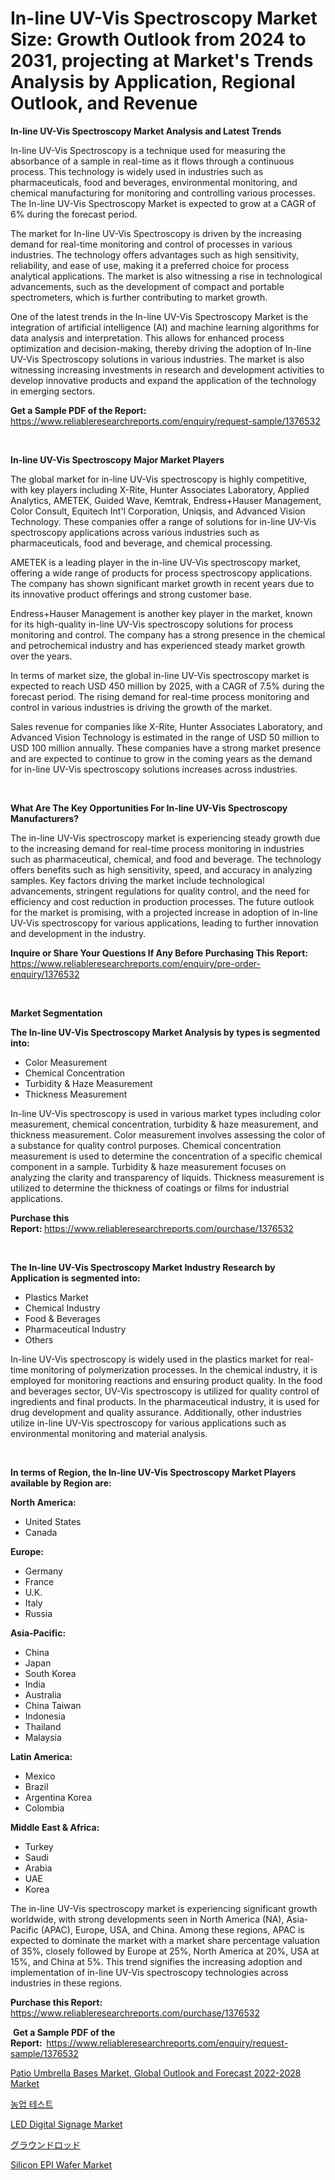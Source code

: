 <p><h1>In-line UV-Vis Spectroscopy Market Size: Growth Outlook from 2024 to 2031, projecting at Market's Trends Analysis by Application, Regional Outlook, and Revenue</h1></p><p><strong>In-line UV-Vis Spectroscopy Market Analysis and Latest Trends</strong></p>
<p><p>In-line UV-Vis Spectroscopy is a technique used for measuring the absorbance of a sample in real-time as it flows through a continuous process. This technology is widely used in industries such as pharmaceuticals, food and beverages, environmental monitoring, and chemical manufacturing for monitoring and controlling various processes. The In-line UV-Vis Spectroscopy Market is expected to grow at a CAGR of 6% during the forecast period.</p><p>The market for In-line UV-Vis Spectroscopy is driven by the increasing demand for real-time monitoring and control of processes in various industries. The technology offers advantages such as high sensitivity, reliability, and ease of use, making it a preferred choice for process analytical applications. The market is also witnessing a rise in technological advancements, such as the development of compact and portable spectrometers, which is further contributing to market growth.</p><p>One of the latest trends in the In-line UV-Vis Spectroscopy Market is the integration of artificial intelligence (AI) and machine learning algorithms for data analysis and interpretation. This allows for enhanced process optimization and decision-making, thereby driving the adoption of In-line UV-Vis Spectroscopy solutions in various industries. The market is also witnessing increasing investments in research and development activities to develop innovative products and expand the application of the technology in emerging sectors.</p></p>
<p><strong>Get a Sample PDF of the Report:&nbsp;</strong> <a href="https://www.reliableresearchreports.com/enquiry/request-sample/1376532">https://www.reliableresearchreports.com/enquiry/request-sample/1376532</a></p>
<p>&nbsp;</p>
<p><strong>In-line UV-Vis Spectroscopy Major Market Players</strong></p>
<p><p>The global market for in-line UV-Vis spectroscopy is highly competitive, with key players including X-Rite, Hunter Associates Laboratory, Applied Analytics, AMETEK, Guided Wave, Kemtrak, Endress+Hauser Management, Color Consult, Equitech Int'l Corporation, Uniqsis, and Advanced Vision Technology. These companies offer a range of solutions for in-line UV-Vis spectroscopy applications across various industries such as pharmaceuticals, food and beverage, and chemical processing.</p><p>AMETEK is a leading player in the in-line UV-Vis spectroscopy market, offering a wide range of products for process spectroscopy applications. The company has shown significant market growth in recent years due to its innovative product offerings and strong customer base.</p><p>Endress+Hauser Management is another key player in the market, known for its high-quality in-line UV-Vis spectroscopy solutions for process monitoring and control. The company has a strong presence in the chemical and petrochemical industry and has experienced steady market growth over the years.</p><p>In terms of market size, the global in-line UV-Vis spectroscopy market is expected to reach USD 450 million by 2025, with a CAGR of 7.5% during the forecast period. The rising demand for real-time process monitoring and control in various industries is driving the growth of the market.</p><p>Sales revenue for companies like X-Rite, Hunter Associates Laboratory, and Advanced Vision Technology is estimated in the range of USD 50 million to USD 100 million annually. These companies have a strong market presence and are expected to continue to grow in the coming years as the demand for in-line UV-Vis spectroscopy solutions increases across industries.</p></p>
<p>&nbsp;</p>
<p><strong>What Are The Key Opportunities For In-line UV-Vis Spectroscopy Manufacturers?</strong></p>
<p><p>The in-line UV-Vis spectroscopy market is experiencing steady growth due to the increasing demand for real-time process monitoring in industries such as pharmaceutical, chemical, and food and beverage. The technology offers benefits such as high sensitivity, speed, and accuracy in analyzing samples. Key factors driving the market include technological advancements, stringent regulations for quality control, and the need for efficiency and cost reduction in production processes. The future outlook for the market is promising, with a projected increase in adoption of in-line UV-Vis spectroscopy for various applications, leading to further innovation and development in the industry.</p></p>
<p><strong>Inquire or Share Your Questions If Any Before Purchasing This Report:</strong> <a href="https://www.reliableresearchreports.com/enquiry/pre-order-enquiry/1376532">https://www.reliableresearchreports.com/enquiry/pre-order-enquiry/1376532</a></p>
<p>&nbsp;</p>
<p><strong>Market Segmentation</strong></p>
<p><strong>The In-line UV-Vis Spectroscopy Market Analysis by types is segmented into:</strong></p>
<p><ul><li>Color Measurement</li><li>Chemical Concentration</li><li>Turbidity & Haze Measurement</li><li>Thickness Measurement</li></ul></p>
<p><p>In-line UV-Vis spectroscopy is used in various market types including color measurement, chemical concentration, turbidity & haze measurement, and thickness measurement. Color measurement involves assessing the color of a substance for quality control purposes. Chemical concentration measurement is used to determine the concentration of a specific chemical component in a sample. Turbidity & haze measurement focuses on analyzing the clarity and transparency of liquids. Thickness measurement is utilized to determine the thickness of coatings or films for industrial applications.</p></p>
<p><strong>Purchase this Report:&nbsp;</strong><a href="https://www.reliableresearchreports.com/purchase/1376532">https://www.reliableresearchreports.com/purchase/1376532</a></p>
<p>&nbsp;</p>
<p><strong>The In-line UV-Vis Spectroscopy Market Industry Research by Application is segmented into:</strong></p>
<p><ul><li>Plastics Market</li><li>Chemical Industry</li><li>Food & Beverages</li><li>Pharmaceutical Industry</li><li>Others</li></ul></p>
<p><p>In-line UV-Vis spectroscopy is widely used in the plastics market for real-time monitoring of polymerization processes. In the chemical industry, it is employed for monitoring reactions and ensuring product quality. In the food and beverages sector, UV-Vis spectroscopy is utilized for quality control of ingredients and final products. In the pharmaceutical industry, it is used for drug development and quality assurance. Additionally, other industries utilize in-line UV-Vis spectroscopy for various applications such as environmental monitoring and material analysis.</p></p>
<p>&nbsp;</p>
<p><strong>In terms of Region, the In-line UV-Vis Spectroscopy Market Players available by Region are:</strong></p>
<p>
    <p> <strong> North America: </strong>
        <ul>
            <li>United States</li>
            <li>Canada</li>
        </ul>
        </p> 
    <p> <strong> Europe: </strong>
        <ul>
            <li>Germany</li>
            <li>France</li>
            <li>U.K.</li>
            <li>Italy</li>
            <li>Russia</li>
        </ul>
        </p> 
    <p> <strong> Asia-Pacific: </strong>
        <ul>
            <li>China</li>
            <li>Japan</li>
            <li>South Korea</li>
            <li>India</li>
            <li>Australia</li>
            <li>China Taiwan</li>
            <li>Indonesia</li>
            <li>Thailand</li>
            <li>Malaysia</li>
        </ul>
        </p> 
    <p> <strong> Latin America: </strong>
        <ul>
            <li>Mexico</li>
            <li>Brazil</li>
            <li>Argentina Korea</li>
            <li>Colombia</li>
        </ul>
        </p> 
    <p> <strong> Middle East & Africa: </strong>
        <ul>
            <li>Turkey</li>
            <li>Saudi</li>
            <li>Arabia</li>
            <li>UAE</li>
            <li>Korea</li>
        </ul>
    </p>
    </p>
<p><p>The in-line UV-Vis spectroscopy market is experiencing significant growth worldwide, with strong developments seen in North America (NA), Asia-Pacific (APAC), Europe, USA, and China. Among these regions, APAC is expected to dominate the market with a market share percentage valuation of 35%, closely followed by Europe at 25%, North America at 20%, USA at 15%, and China at 5%. This trend signifies the increasing adoption and implementation of in-line UV-Vis spectroscopy technologies across industries in these regions.</p></p>
<p><strong>Purchase this Report: </strong><a href="https://www.reliableresearchreports.com/purchase/1376532">https://www.reliableresearchreports.com/purchase/1376532</a></p>
<p>&nbsp;<strong>Get a Sample PDF of the Report:&nbsp;&nbsp;</strong><a href="https://www.reliableresearchreports.com/enquiry/request-sample/1376532">https://www.reliableresearchreports.com/enquiry/request-sample/1376532</a></p>
<p><strong></strong></p>
<p><p><a href="https://iodized-pantydraco-05c.notion.site/Patio-Umbrella-Bases-Market-Global-Outlook-and-Forecast-2022-2028-Market-Growth-Market-Trends-COV-06634387e2724d3288e386ad189ece58">Patio Umbrella Bases Market, Global Outlook and Forecast 2022-2028 Market</a></p><p><a href="https://medium.com/@glendatilghmankmgz0rbhwpy/%EB%86%8D%EC%97%85-%EC%8B%9C%ED%97%98-%EC%8B%9C%EC%9E%A5-%ED%86%B5%EC%B0%B0-%EC%8B%9C%EC%9E%A5-%EB%8F%99%ED%96%A5-%EC%84%B1%EC%9E%A5-2024%EB%85%84%EB%B6%80%ED%84%B0-2031%EB%85%84%EA%B9%8C%EC%A7%80-%EC%98%88%EC%B8%A1%EB%90%9C-%EA%B2%83-d02dc60a4f0f">농업 테스트</a></p><p><a href="https://view.publitas.com/reportprime-1/led-digital-signage-market-growth-market-trends-covid-19-impact-and-forecasts-for-period-from-2024-2031/">LED Digital Signage Market</a></p><p><a href="https://medium.com/@juan.colorado_15/%E3%82%B0%E3%83%A9%E3%82%A6%E3%83%B3%E3%83%89%E3%83%AD%E3%83%83%E3%83%89%E5%B8%82%E5%A0%B4%E3%81%AE%E3%82%B7%E3%82%A7%E3%82%A2%E3%81%AE%E9%80%B2%E5%8C%96%E3%81%A8%E5%B8%82%E5%A0%B4%E6%88%90%E9%95%B7%E3%83%88%E3%83%AC%E3%83%B3%E3%83%892024%E5%B9%B4-2031%E5%B9%B4-d6432c3584af">グラウンドロッド</a></p><p><a href="https://view.publitas.com/reportprime-1/silicon-epi-wafer-market-provides-detailed-segmentation-of-this-market-based-on-type-application-and-region-and-forecast-for-the-period-from-2024-2031/">Silicon EPI Wafer Market</a></p></p>